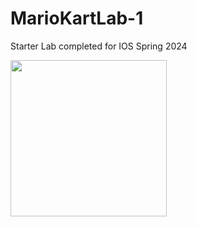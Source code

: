 # MarioKartLab-1

Starter Lab completed for IOS Spring 2024



<img src="http://g.recordit.co/CVRz1kO9o1.gif" width=250><br>
